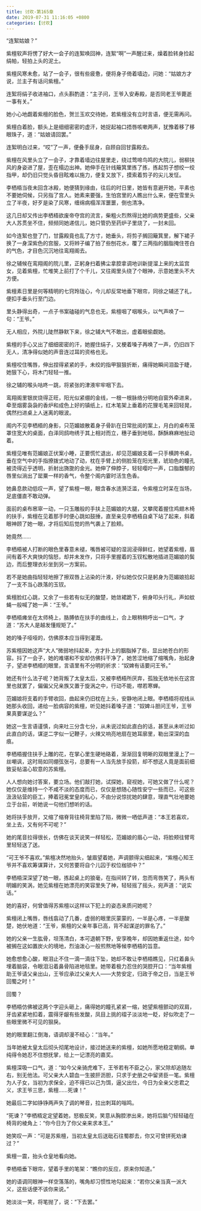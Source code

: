 ```yaml
---
title: 讨欢-第165章
date: 2019-07-31 11:16:05 +0800
categories: [讨欢]
---
```


“连絮姑娘？”

紫檀软声将愣了好大一会子的连絮唤回神，连絮“啊”一声醒过来，燥着脸转身捡起绢帕，轻拍上头的泥土。

紫檀风寒未愈，站了一会子，很有些疲惫，便将身子倚着墙边，问她：“姑娘方才说，兰主子有话问紫檀。”

连絮将绢子收进袖口，点头斟酌道：“主子问，王爷入安寿殿，是否同老王爷薨逝一事有关。”

她小心地觑着紫檀的脸色，贺兰玉欢交待她，若紫檀没有立时言语，便无需再问。

紫檀白着脸，额头上是细细密密的虚汗，她捉起袖口捂唇咳嗽两声，犹豫着移了移眼珠子，道：“姑娘请回罢。”

连絮明白过来，“哎”了一声，便叠手屈身，自顾自回甘露殿去。

紫檀在风里头立了一会子，才靠着墙边往屋里走，绕过莺啼鸟鸣的大院儿，弱柳扶风的身姿进了屋，歪在榻边出神。她伸手在针线簸箕里拣了拣，拣起剪子想绞一绞指甲，却仍旧只觉头昏目眩难以施力，便复又放下，摸索着剪子的尖儿发怔。

李栖梧当夜未回含冰殿，她便猜到缘由，往后的时日里，她皆有意避开她，平素也不要她伺候，只另指了宫人。她素来要强，生怕宫里的人瞧出什么来，便在雪里头立了半夜，好歹是染了风寒，缠绵病榻浑浑噩噩，倒也清净。

这几日却又传出李栖梧欲废帝夺宫的流言，柴粗火烈熬得比她的病势更盛些，父亲大人苏贯坐不住，频频同她递信儿，她只管扔至药炉子里烧了，一封未回。

如今连絮也登了门，甘露殿竟也乱了方寸，她垂头，将剪子搁回簸箕里，解下裙子换了一身深紫色的宫服，又将辫子编了拍了些刨花水，覆了三两指的胭脂掩住苍白的气色，才目色沉沉地往鸾翔阁去。

徐之辅候在鸾翔阁的院儿里，正躬身扫着拂尘拿腔拿调地训新提溜上来的太监宫女，见着紫檀，忙堆笑上前打了个千儿，又往阁里头绕了个眼神，示意她里头不大方便。

紫檀素日里是何等精明的七窍玲珑心，今儿却反常地垂下眼帘，同徐之辅还了礼，便扣手垂头行至门边。

里头静得出奇，一点子书案磕碰的气息也无，紫檀咽了咽喉头，以气声唤了一句：“王爷。”

无人相应，外院儿陡然静默下来，徐之辅大气不敢出，虚着眼偷觑她。

紫檀的手心又出了细细密密的汗，她握住绢子，又梗着嗓子再唤了一声，仍旧四下无人，清净得似她的声音连过耳的资格也无。

紫檀咬住嘴唇，伸出捏得紧紧的手，未绞的指甲狠狠折断，痛得她瞬间泪盈于睫，她狠下心，将木门轻轻一推。

徐之辅的喉头咕咚一跳，将紧张的津液牢牢咽下去。

鸾翔阁里银炭烧得正旺，阳光似紧绷的金线，一根一根脉络分明地自窗外牵进来，牵至烟雾袅袅的香炉和成色上好的镇纸上，红木笔架上垂着的花狸毛笔来回轻晃，偶然扫进桌上人迷离的眼波。

阁内不见李栖梧的身影，只范媚娘散着身子骨趴在日常批阅的案上，月白的桌布笼罩住宽大的桌面，白泽同鸱吻绣于其上相对而立，穗子垂到地毯，酥酥麻麻地扯动着。

紫檀见唯有范媚娘正伏案小睡，正要慌忙退出，却见范媚娘支着一只手横跨书桌，垂在空气中的手指撩拨式地动了动，枕在手臂上的侧脸笼在阳光里，琥珀色的瞳孔被烫得近乎透明，折射出旖旎的金光。她伸了伸脖子，轻轻嘤咛一声，口脂馥郁的唇里似淌出了罂粟一样的香气，令整个阁内霎时活生色香。

她鼻息款动低叹一声，望了紫檀一眼，眼含春水涟漪泛滥，令紫檀立时呆在当场，足底僵直不敢动弹。

面前的桌布窸窣一动，一只玉雕般的手扶上范媚娘的大腿，又攀爬着握住鸡翅木椅的扶手，紫檀在见着那手时便心跳如鼓捶，直至亲见李栖梧自桌下站了起来，斜着眼神顾了她一眼，才将后知后觉的热气袭上了脸颊。

她竟然……

李栖梧被人打断的眼色里春意未褪，嘴唇被可疑的湿润浸得鲜红，她望着紫檀，眉间有着不大爽快的恼怒，却并未发作，只将手里握着的玉钗松散地插进范媚娘的鬓边，而后整理衣衫坐到另一方案前。

若不是她曲指轻轻地擦了擦双唇上沾染的汁液，好似她仅仅只是躬身为范媚娘拾起了一支不当心跌落的玉钗。

紫檀脸红心跳，又余了一些若有似无的酸楚，她敛裙跪下，俯身叩头行礼，声如蚊蝇一般喊了她一声：“王爷。”

李栖梧瘫坐在太师椅上，胳膊依在扶手的曲线上，合上眼稍稍呼出一口气，才道：“苏大人是越发懂规矩了。”

她的嗓子哑哑的，仿佛原本应当得到灌溉。

苏紫檀因她这声“大人”微弱地抖起来，方才扑上的胭脂掉了些，显出她苍白的形容。抖了一会子，她的难堪和不安却仿佛抖干净了，她苦涩地缩了缩嘴角，抬起身子，望进李栖梧的眼里，言语里有不分明的祈求：“奴婢有话要问王爷。”

她还有什么法子呢？她背叛了太皇太后，又被李栖梧所厌弃，孤独无依地长在这宫里也就罢了，偏偏父兄亲族又置于旋涡之中，行动不能，噤若寒蝉。

范媚娘将支着的手臂收回，曲起来仍旧枕在上头，安静地闭上眼。李栖梧将视线从她那头收回，递给一脸病容的紫檀，听见她抖着嗓子道：“奴婢斗胆问王爷，王爷果真要谋逆么？”

她这一生言语谨慎，向来吐三分含七分，从未说过如此直白的话，甚至从未听过如此直白的话，谋逆二字似一记鞭子，火辣又响亮地扇在她耳廓里，勒出深深的血痕。

李栖梧握住扶手上雕的花，在掌心里生硬地硌着，渐渐回复明晰的双眼里漫上了一丝嘲讽，这时局如同绷弦张弓，总要有一人当先放手投箭，却不想这人竟是面前细致妥帖温心软意的苏紫檀。

人人想向她讨答案，要立场。他们敲打她，试探她，窥视她，可她又做了什么呢？她仅仅是维持一个不咸不淡的态度而已，仅仅是想随心随性安宁一些而已，可这些汲汲钻营的臣工，捧着冠冕堂皇的私心，不由分说惊扰她的肆意，理直气壮地要她立于台前，听她说一句他们想听的话。

她将扶手放开，又缩了缩脊背往椅背里陷了陷，微微一哂低声道：“本王若喜欢，坐上去，又有何不可呢？”

她的尾音拉得很长，仿佛在谈天说笑一样轻松，范媚娘的眉心一动，将脸颊往臂弯里轻轻送了送。

“可王爷不喜欢。”紫檀决然地抬头，皱眉望着她，声调颤得尖细起来，“紫檀心知王爷并不喜欢筹谋算计，又何苦要将自个儿囚于权位枷锁中？”

李栖梧深深望了她一眼，拣起桌上的狼毫，在指间转了转，忽而弯唇笑了，两头有明媚的笑涡，她见紫檀在她漂亮的笑容里失了神，轻轻摇了摇头，宛声道：“说实话。”

她的喜好，何曾值得苏紫檀以这样以下犯上的姿态来质问她呢？

紫檀闭上嘴唇，唇线翕动了几番，虚弱的眼里灰蒙蒙的，一半是心疼，一半是酸楚，她伏地道：“王爷，紫檀的父亲年事已高，背不起谋逆的罪名了。”

她的父亲一生肱骨，坦荡清白，本可退朝下野，安享晚年，却因她重返仕途，如今被搁在这如置炭火的境地，烈油泼心一般煎熬地等候李栖梧的旨意。

她愈想愈心酸，眼泪止不住一滴一滴往下坠，她却不敢让李栖梧瞧见，只红着鼻头埋着脑袋，令眼泪沿着鼻骨陷进地毯里。她带着极力忍住的哭腔开口：“当年紫檀助王爷请父亲出山，王爷应承过父亲大人——大势安定，归政于帝之日，当是王爷回蜀之时！”

回蜀？

李栖梧仿佛被这两个字迎头砸上，痛得她的瞳孔紧紧一缩，她望紫檀颤动的双肩，牙齿紧紧地扣着，震得牙龈有些发酸，凤目上挑的褶子淡淡地一眨，好似吹走了一些眼里微不可见的狠戾。

她的眼里翻江倒海，语调却漫不经心：“当年。”

当年她被太皇太后彻头彻尾地设计，接过她送来的紫檀，如她所愿地稳定朝纲。单纯得令她忍不住想抚掌，给上一记漂亮的嘉奖。

紫檀深吸一口气，道：“如今父亲骑虎难下，王爷若有不臣之心，家父除却追随左右，别无他法。可父亲大人碧血一生披肝沥胆，只求于史册之中留贤臣一笔。紫檀为人子女，当初为求保全，迫不得已以己为饵，逼父出仕，今日为全亲父忠君之义，求王爷三思，紫檀……死谏！”

她最后二字如铮铮两声失了调的琴音，拉出刺耳的嗡鸣。

“死谏？”李栖梧定定望着她，怒极反笑，笑意从胸腔渗出来，她将后脑勺轻轻磕在椅背的棱角上：“你今日为了你父亲来求本王。”

她笑叹一声：“可是苏紫檀，当初太皇太后送砒石往蜀郡去，你又可曾拼死劝谏过？”

紫檀一震，抬头仓皇地看向她。

李栖梧垂下眼帘，望着手里的笔架：“瞧你的反应，原来你知道。”

她的语调同眼神一样空落落的，嘴角却习惯性地勾起来：“若你父亲当真一派大义，这些话便不该你来说。”

她淡淡一笑，将笔抛了，说：“下去罢。”

